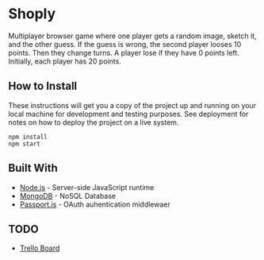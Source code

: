 ﻿# Shoply

Multiplayer browser game where one player gets a random image, sketch it, and
the other guess. If the guess is wrong, the second player looses 10 points. Then
they change turns. A player lose if they have 0 points left. Initially, each
player has 20 points.

## How to Install

These instructions will get you a copy of the project up and running on your
local machine for development and testing purposes. See deployment for notes on
how to deploy the project on a live system.

```
npm install
npm start
```

## Built With

* [Node.js](https://nodejs.org) - Server-side JavaScript runtime
* [MongoDB](https://www.mongodb.com/) - NoSQL Database
* [Passport.js](http://www.passportjs.org/) - OAuth auhentication middlewaer

## TODO
* [Trello Board](https://trello.com/b/O63QQcLm/projects-general)
